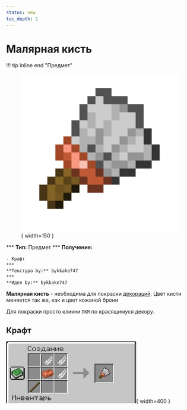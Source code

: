 ```yaml
---
status: new
toc_depth: 1
---
```


# Малярная кисть

!!! tip inline end "Предмет"
    <figure markdown="span">
        ![paint_brush](../../assets/items/items/paint_brush.png){ width=150 }
    </figure>
    ***
    **Тип:** Предмет
    ***
    **Получение:**
    
    - Крафт
    ***
    **Текстура by:** bykkake747
    ***
    **Идея by:** bykkake747

**Малярная кисть** - необходима для покраски [декораций](../../blocks/decor_table). Цвет кисти меняется так же, как и цвет кожаной брони

Для покраски просто кликни `ЛКМ` по красящимуся декору. 

## Крафт

![brush_craft](../../assets/items/items/paint_brush_craft.png){ width=400 }